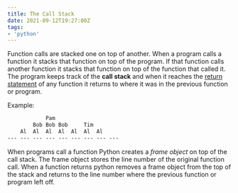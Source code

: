 ```yaml
---
title: The Call Stack
date: 2021-09-12T19:27:00Z
tags:
- 'python'
---
```


Function calls are stacked one on top of another. When a program calls a
function it stacks that function on top of the program. If that function calls
another function it stacks that function on top of the function that called it.
The program keeps track of the **call stack** and when it reaches the [return
statement](20210912123059-return-statement.md) of any function it returns to
where it was in the previous function or program. 

Example:

```txt
            Pam         
        Bob Bob Bob     Tim  
    Al  Al  Al  Al  Al  Al  Al 
--- --- --- --- --- --- --- --- ---
```

When programs call a function Python creates a _frame object_ on top of the call
stack. The frame object stores the line number of the original function call.
When a function returns python removes a frame object from the top of the stack
and returns to the line number where the previous function or program left off.
